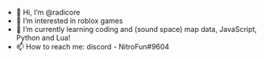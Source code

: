 - 👋 Hi, I’m @radicore
- 👀 I’m interested in roblox games
- 🌱 I’m currently learning coding and (sound space) map data, JavaScript, Python and Lua!
- 📫 How to reach me: discord - NitroFun#9604

<!---
radicore/radicore is a ✨ special ✨ repository because its `README.md` (this file) appears on your GitHub profile.
You can click the Preview link to take a look at your changes.
--->
